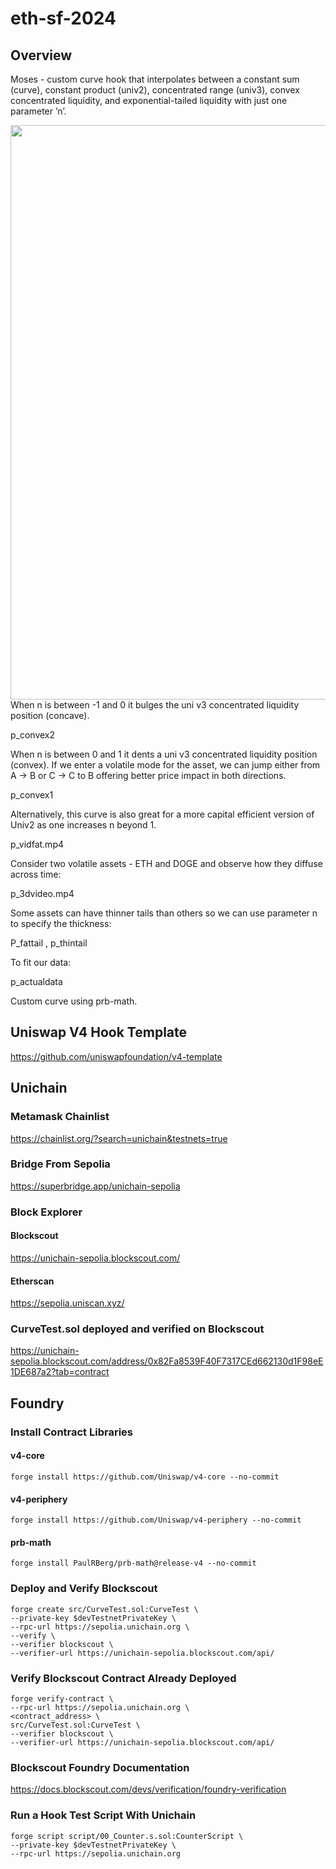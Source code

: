 # eth-sf-2024

## Overview

Moses - custom curve hook that interpolates between a constant sum (curve), constant product (univ2), concentrated range (univ3), convex concentrated liquidity, and exponential-tailed liquidity with just one parameter ’n’.

<img width="919"  src=https://github.com/v-for-vasya/eth-sf-2024/blob/presentation/img/p_animation.mp4>
When n is between -1 and 0 it bulges the uni v3 concentrated liquidity position (concave).

p_convex2

When n is between 0 and 1 it dents a uni v3 concentrated liquidity position (convex). If we enter a volatile mode for the asset, we can jump either from A -> B or C -> C to B offering better price impact in both directions.

p_convex1

Alternatively, this curve is also great for a more capital efficient version of Univ2 as one increases n beyond 1.

p_vidfat.mp4

Consider two volatile assets - ETH and DOGE and observe how they diffuse across time:

p_3dvideo.mp4

Some assets can have thinner tails than others so we can use parameter n to specify the thickness:

P_fattail , p_thintail

To fit our data:

p_actualdata


Custom curve using prb-math.

## Uniswap V4 Hook Template 

https://github.com/uniswapfoundation/v4-template

## Unichain

### Metamask Chainlist

https://chainlist.org/?search=unichain&testnets=true

### Bridge From Sepolia 

https://superbridge.app/unichain-sepolia

### Block Explorer

#### Blockscout

https://unichain-sepolia.blockscout.com/

#### Etherscan

https://sepolia.uniscan.xyz/

### CurveTest.sol deployed and verified on Blockscout

https://unichain-sepolia.blockscout.com/address/0x82Fa8539F40F7317CEd662130d1F98eE1DE687a2?tab=contract

## Foundry

### Install Contract Libraries

#### v4-core
```shell
forge install https://github.com/Uniswap/v4-core --no-commit
```
#### v4-periphery
```shell
forge install https://github.com/Uniswap/v4-periphery --no-commit
```
#### prb-math
```shell
forge install PaulRBerg/prb-math@release-v4 --no-commit
```

### Deploy and Verify Blockscout
```shell
forge create src/CurveTest.sol:CurveTest \
--private-key $devTestnetPrivateKey \
--rpc-url https://sepolia.unichain.org \
--verify \
--verifier blockscout \
--verifier-url https://unichain-sepolia.blockscout.com/api/
```

### Verify Blockscout Contract Already Deployed
```shell
forge verify-contract \
--rpc-url https://sepolia.unichain.org \
<contract_address> \
src/CurveTest.sol:CurveTest \
--verifier blockscout \
--verifier-url https://unichain-sepolia.blockscout.com/api/
```

### Blockscout Foundry Documentation

https://docs.blockscout.com/devs/verification/foundry-verification

### Run a Hook Test Script With Unichain
```shell
forge script script/00_Counter.s.sol:CounterScript \
--private-key $devTestnetPrivateKey \
--rpc-url https://sepolia.unichain.org 
```
